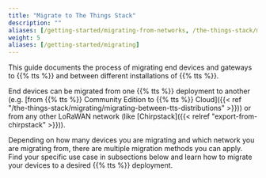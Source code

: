 ```yaml
---
title: "Migrate to The Things Stack"
description: ""
aliases: [/getting-started/migrating-from-networks, /the-things-stack/migrating-from-networks]
weight: 5
aliases: [/getting-started/migrating]
---
```


This guide documents the process of migrating end devices and gateways to {{% tts %}} and between different installations of {{% tts %}}.

<!--more-->

End devices can be migrated from one {{% tts %}} deployment to another (e.g. [from {{% tts %}} Community Edition to {{% tts %}} Cloud]({{< ref "/the-things-stack/migrating/migrating-between-tts-distributions" >}})) or from any other LoRaWAN network (like [Chirpstack]({{< relref "export-from-chirpstack" >}})).

Depending on how many devices you are migrating and which network you are migrating from, there are multiple migration methods you can apply. Find your specific use case in subsections below and learn how to migrate your devices to a desired {{% tts %}} deployment.
